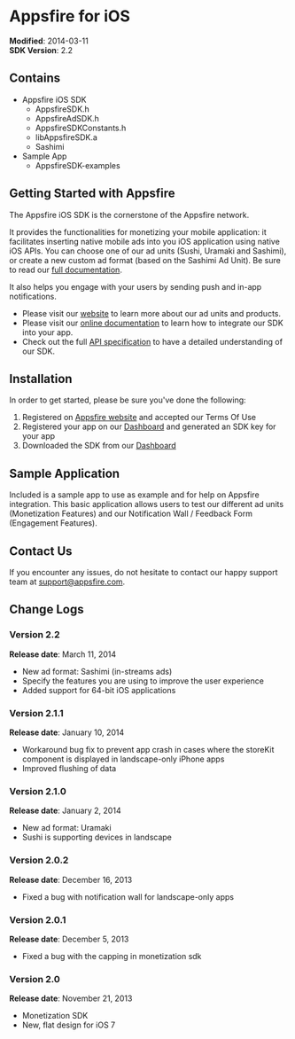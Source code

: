 Appsfire for iOS
================

**Modified**: 2014-03-11  
**SDK Version**: 2.2

## Contains
* Appsfire iOS SDK
  * AppsfireSDK.h
  * AppsfireAdSDK.h
  * AppsfireSDKConstants.h
  * libAppsfireSDK.a
  * Sashimi
* Sample App
  * AppsfireSDK-examples


## Getting Started with Appsfire
The Appsfire iOS SDK is the cornerstone of the Appsfire network.

It provides the functionalities for monetizing your mobile application: it facilitates inserting native mobile ads into you iOS application using native iOS APIs. You can choose one of our ad units (Sushi, Uramaki and Sashimi), or create a new custom ad format (based on the Sashimi Ad Unit). Be sure to read our [full documentation](http://docs.appsfire.com/sdk/ios/integration-reference/Introduction).

It also helps you engage with your users by sending push and in-app notifications.

- Please visit our [website](http://appsfire.com) to learn more about our ad units and products.<br />
- Please visit our [online documentation](http://docs.appsfire.com/sdk/ios/integration-reference/Introduction) to learn how to integrate our SDK into your app.<br />
- Check out the full [API specification](http://docs.appsfire.com/sdk/ios/api-reference/) to have a detailed understanding of our SDK.

## Installation

In order to get started, please be sure you've done the following:

1. Registered on [Appsfire website](http://www.appsfire.com/) and accepted our Terms Of Use
2. Registered your app on our [Dashboard](http://dashboard.appsfire.com/) and generated an SDK key for your app
3. Downloaded the SDK from our [Dashboard](http://dashboard.appsfire.com/app/doc)

## Sample Application
Included is a sample app to use as example and for help on Appsfire integration. This basic application allows users to test our different ad units (Monetization Features) and our Notification Wall / Feedback Form (Engagement Features).

## Contact Us
If you encounter any issues, do not hesitate to contact our happy support team at support@appsfire.com.

## Change Logs
### Version 2.2
**Release date**: March 11, 2014

* New ad format: Sashimi (in-streams ads)
* Specify the features you are using to improve the user experience
* Added support for 64-bit iOS applications

### Version 2.1.1
**Release date**: January 10, 2014

* Workaround bug fix to prevent app crash in cases where the storeKit component is displayed in landscape-only iPhone apps
* Improved flushing of data

### Version 2.1.0
**Release date**: January 2, 2014

* New ad format: Uramaki
* Sushi is supporting devices in landscape

### Version 2.0.2
**Release date**: December 16, 2013

* Fixed a bug with notification wall for landscape-only apps

### Version 2.0.1
**Release date**: December 5, 2013

* Fixed a bug with the capping in monetization sdk

### Version 2.0
**Release date**: November 21, 2013

* Monetization SDK
* New, flat design for iOS 7
